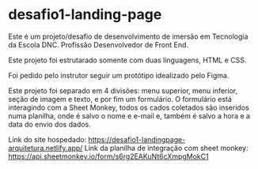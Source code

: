# desafio1-landing-page
Este é um projeto/desafio de desenvolvimento de imersão em Tecnologia da Escola DNC. Profissão Desenvolvedor de Front End.

Este projeto foi estrutarado somente com duas linguagens, HTML e CSS.

Foi pedido pelo instrutor seguir um protótipo idealizado pelo Figma.

Este projeto foi separado em 4 divisões: menu superior, menu inferior, seção de imagem e texto, e por fim um formulário.
O formulário está interagindo com a Sheet Monkey, todos os cados coletados são inseridos numa planilha, onde é salvo o nome e e-mail e, também é salvo a hora e a data do envio dos dados.

Link do site hospedado: https://desafio1-landingpage-arquitetura.netlify.app/
Link da planilha de integração com sheet monkey: https://api.sheetmonkey.io/form/s6rg2EAKuNt6cXmpgMokC1
